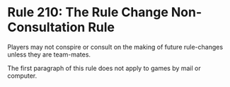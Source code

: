 # Rule 210: The Rule Change Non-Consultation Rule

Players may not conspire or consult on the making of future rule-changes unless they are team-mates.

The first paragraph of this rule does not apply to games by mail or computer.